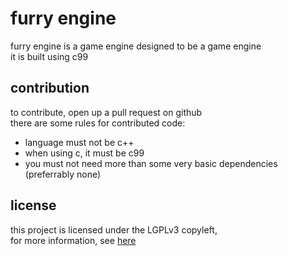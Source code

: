 # furry engine
furry engine is a game engine designed to be a game engine  
it is built using c99  

## contribution
to contribute, open up a pull request on github  
there are some rules for contributed code:
- language must not be c++
- when using c, it must be c99
- you must not need more than some very basic dependencies (preferrably none)

## license
this project is licensed under the LGPLv3 copyleft,  
for more information, see [here](LICENSE.LGPL)

